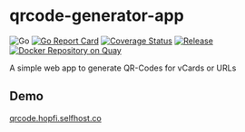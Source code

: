 # qrcode-generator-app
![Go](https://github.com/fhopfensperger/qrcode-generator-app/workflows/Go/badge.svg)
[![Go Report Card](https://goreportcard.com/badge/github.com/fhopfensperger/qrcode-generator-app)](https://goreportcard.com/report/github.com/fhopfensperger/qrcode-generator-app)
[![Coverage Status](https://coveralls.io/repos/github/fhopfensperger/qrcode-generator-app/badge.svg?branch=main)](https://coveralls.io/github/fhopfensperger/qrcode-generator-app?branch=main)
[![Release](https://img.shields.io/github/release/fhopfensperger/qrcode-generator-app.svg?style=flat-square)](https://github.com//fhopfensperger/qrcode-generator-app/releases/latest)
[![Docker Repository on Quay](https://img.shields.io/badge/Quay-repository-sucess "Docker Repository on Quay")](https://quay.io/repository/fhopfensperger/qrcode-generator-app)


A simple web app to generate QR-Codes for vCards or URLs

## Demo

[qrcode.hopfi.selfhost.co](https://qrcode.hopfi.selfhost.co)